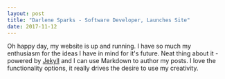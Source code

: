 ```yaml
---
layout: post
title: "Darlene Sparks - Software Developer, Launches Site"
date: 2017-11-12
---
```


Oh happy day, my website is up and running.  I have so much my enthusiasm for the ideas I have in mind for it's future. Neat thing about it - powered by [Jekyll](http://jekyllrb.com) and I can use Markdown to author my posts. I love the functionality options, it really drives the desire to use my creativity.
